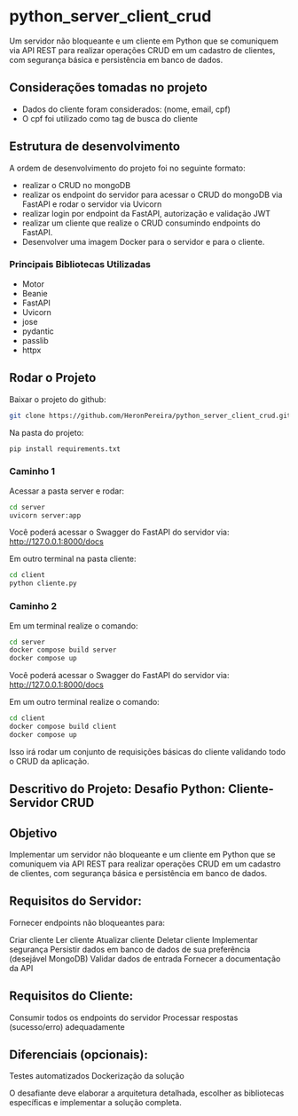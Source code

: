 # python_server_client_crud
Um servidor não bloqueante e um cliente em Python que se comuniquem via API REST para realizar operações CRUD em um cadastro de clientes, com segurança básica e persistência em banco de dados.

## Considerações tomadas no projeto
 - Dados do cliente foram considerados: (nome, email, cpf)
 - O cpf foi utilizado como tag de busca do cliente
 
## Estrutura de desenvolvimento

A ordem de desenvolvimento do projeto foi no seguinte formato:
- realizar o CRUD no mongoDB
- realizar os endpoint do servidor para acessar o CRUD do mongoDB via FastAPI e rodar o servidor via Uvicorn
- realizar login por endpoint da FastAPI, autorização e validação JWT
- realizar um cliente que realize o CRUD consumindo endpoints do FastAPI.
- Desenvolver uma imagem Docker para o servidor e para o cliente.

### Principais Bibliotecas Utilizadas
- Motor
- Beanie
- FastAPI
- Uvicorn
- jose
- pydantic
- passlib
- httpx

## Rodar o Projeto

Baixar o projeto do github:

```bash
git clone https://github.com/HeronPereira/python_server_client_crud.git
```

Na pasta do projeto:
```bash
pip install requirements.txt
```

### Caminho 1
Acessar a pasta server e rodar:
```bash
cd server
uvicorn server:app
```

Você poderá acessar o Swagger do FastAPI do servidor via:
http://127.0.0.1:8000/docs


Em outro terminal na pasta cliente:
```bash
cd client
python cliente.py
```

### Caminho 2

Em um terminal realize o comando:
```bash
cd server
docker compose build server
docker compose up
```
Você poderá acessar o Swagger do FastAPI do servidor via:
http://127.0.0.1:8000/docs

Em um outro terminal realize o comando:
```bash
cd client
docker compose build client
docker compose up
```


Isso irá rodar um conjunto de requisições básicas do cliente validando todo o CRUD da aplicação.
## Descritivo do Projeto: Desafio Python: Cliente-Servidor CRUD 

## Objetivo
Implementar um servidor não bloqueante e um cliente em Python que se comuniquem via API REST para realizar operações CRUD em um cadastro de clientes, com segurança básica e persistência em banco de dados.

## Requisitos do Servidor:
Fornecer endpoints não bloqueantes para:

Criar cliente
Ler cliente
Atualizar cliente
Deletar cliente
Implementar segurança
Persistir dados em banco de dados de sua preferência (desejável MongoDB)
Validar dados de entrada
Fornecer a documentação da API

## Requisitos do Cliente:
Consumir todos os endpoints do servidor
Processar respostas (sucesso/erro) adequadamente

## Diferenciais (opcionais):
Testes automatizados
Dockerização da solução

O desafiante deve elaborar a arquitetura detalhada, escolher as bibliotecas específicas e implementar a solução completa.

